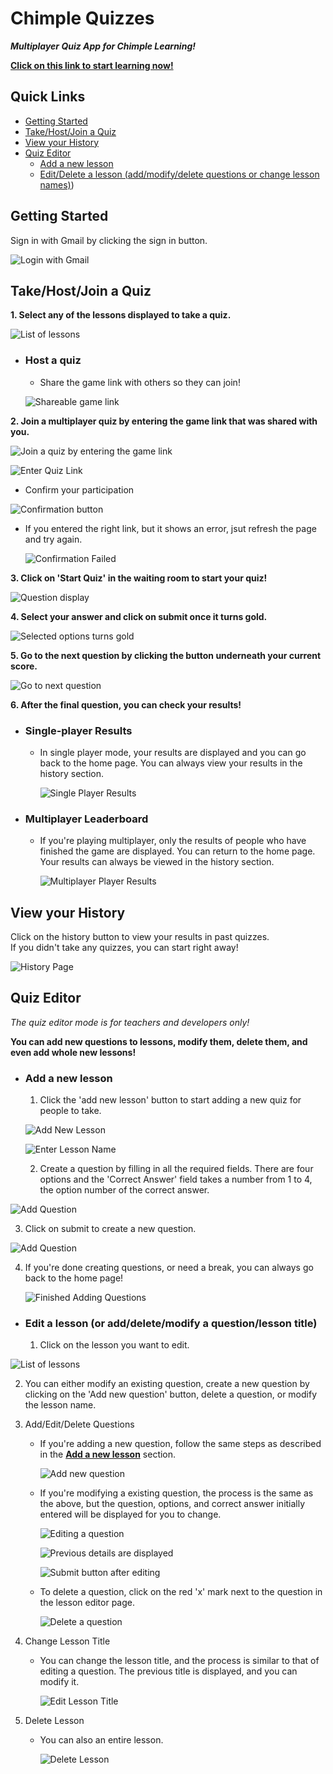 # Chimple Quizzes
***Multiplayer Quiz App for Chimple Learning!***  

[**Click on this link to start learning now!**](https://chandradithyaj.github.io/chimplequiz)

## Quick Links  
  - [Getting Started](https://github.com/ChandradithyaJ/chimplequiz#getting-started)  
  - [Take/Host/Join a Quiz](https://github.com/ChandradithyaJ/chimplequiz#takehostjoin-a-quiz)
  - [View your History](https://github.com/ChandradithyaJ/chimplequiz/#view-your-history)
  - [Quiz Editor](https://github.com/ChandradithyaJ/chimplequiz/#quiz-editor)
    - [Add a new lesson](https://github.com/ChandradithyaJ/chimplequiz/#add-a-new-lesson)
    - [Edit/Delete a lesson (add/modify/delete questions or change lesson names)](https://github.com/ChandradithyaJ/chimplequiz/#edit-a-lesson-or-adddeletemodify-a-questionlesson-title))

## Getting Started
Sign in with Gmail by clicking the sign in button.  

![Login with Gmail](https://github.com/ChandradithyaJ/chimplequiz/blob/main/src/images/getting-started.png)

## Take/Host/Join a Quiz
**1. Select any of the lessons displayed to take a quiz.**  

![List of lessons](https://github.com/ChandradithyaJ/chimplequiz/blob/main/src/images/select-lesson.png)

 - ### Host a quiz
   - Share the game link with others so they can join!
  
   ![Shareable game link](https://github.com/ChandradithyaJ/chimplequiz/blob/main/src/images/host-quiz.png)
 
**2. Join a multiplayer quiz by entering the game link that was shared with you.**  

![Join a quiz by entering the game link](https://github.com/ChandradithyaJ/chimplequiz/blob/main/src/images/join-quiz.png)  

![Enter Quiz Link](https://github.com/ChandradithyaJ/chimplequiz/blob/main/src/images/enter-link.png)

 - Confirm your participation

![Confirmation button](https://github.com/ChandradithyaJ/chimplequiz/blob/main/src/images/confirmation.png)  

 - If you entered the right link, but it shows an error, jsut refresh the page and try again.

   ![Confirmation Failed](https://github.com/ChandradithyaJ/chimplequiz/blob/main/src/images/confirmation-failed.png)

**3. Click on 'Start Quiz' in the waiting room to start your quiz!**  

![Question display](https://github.com/ChandradithyaJ/chimplequiz/blob/main/src/images/question-display.png)

**4. Select your answer and click on submit once it turns gold.**  

![Selected options turns gold](https://github.com/ChandradithyaJ/chimplequiz/blob/main/src/images/verify-images.png)

**5. Go to the next question by clicking the button underneath your current score.**  

![Go to next question](https://github.com/ChandradithyaJ/chimplequiz/blob/main/src/images/check-answer.png)

**6. After the final question, you can check your results!**
- ### Single-player Results
  - In single player mode, your results are displayed and you can go back to the home page. You can always view your results in the history section.

    ![Single Player Results](https://github.com/ChandradithyaJ/chimplequiz/blob/main/src/images/single-player-results.png)
    
 - ### Multiplayer Leaderboard
   - If you're playing multiplayer, only the results of people who have finished the game are displayed. You can return to the home page. Your results can always be viewed in the history section.
  
     ![Multiplayer Player Results](https://github.com/ChandradithyaJ/chimplequiz/blob/main/src/images/multiplayer-results.png)

## View your History
Click on the history button to view your results in past quizzes.  
If you didn't take any quizzes, you can start right away!  

![History Page](https://github.com/ChandradithyaJ/chimplequiz/blob/main/src/images/quiz-history.png)

## Quiz Editor
*The quiz editor mode is for teachers and developers only!*  

**You can add new questions to lessons, modify them, delete them, and even add whole new lessons!**  
 - ### Add a new lesson
   1. Click the 'add new lesson' button to start adding a new quiz for people to take.

    ![Add New Lesson](https://github.com/ChandradithyaJ/chimplequiz/blob/main/src/images/add-new-lesson.png)

    ![Enter Lesson Name](https://github.com/ChandradithyaJ/chimplequiz/blob/main/src/images/add-lesson.png)

   2. Create a question by filling in all the required fields. There are four options and the 'Correct Answer' field takes a number from 1 to 4, the option number of the correct answer.
  
  ![Add Question](https://github.com/ChandradithyaJ/chimplequiz/blob/main/src/images/add-ques-1.png)

   3. Click on submit to create a new question.

  ![Add Question](https://github.com/ChandradithyaJ/chimplequiz/blob/main/src/images/add-ques-2.png)
   
   4. If you're done creating questions, or need a break, you can always go back to the home page!

      ![Finished Adding Questions](https://github.com/ChandradithyaJ/chimplequiz/blob/main/src/images/finish-add-ques.png)

 - ### Edit a lesson (or add/delete/modify a question/lesson title)
   1. Click on the lesson you want to edit.
  
  ![List of lessons](https://github.com/ChandradithyaJ/chimplequiz/blob/main/src/images/select-lesson.png)

   2. You can either modify an existing question, create a new question by clicking on the 'Add new question' button, delete a question, or modify the lesson name.
      
   3. Add/Edit/Delete Questions
      
      - If you're adding a new question, follow the same steps as described in the [**Add a new lesson**](https://github.com/ChandradithyaJ/chimplequiz#add-a-new-lesson) section.

        ![Add new question](https://github.com/ChandradithyaJ/chimplequiz/blob/main/src/images/add-new-question.png)

      - If you're modifying a existing question, the process is the same as the above, but the question, options, and correct answer initially entered will be displayed for you to change.
     
        ![Editing a question](https://github.com/ChandradithyaJ/chimplequiz/blob/main/src/images/edit-question-1.png)

        ![Previous details are displayed](https://github.com/ChandradithyaJ/chimplequiz/blob/main/src/images/edit-question-2.png)

        ![Submit button after editing](https://github.com/ChandradithyaJ/chimplequiz/blob/main/src/images/edit-question-3.png)

      - To delete a question, click on the red 'x' mark next to the question in the lesson editor page.
     
        ![Delete a question](https://github.com/ChandradithyaJ/chimplequiz/blob/main/src/images/DeleteQuestion.png)


  4. Change Lesson Title

     - You can change the lesson title, and the process is similar to that of editing a question. The previous title is displayed, and you can modify it.

       ![Edit Lesson Title](https://github.com/ChandradithyaJ/chimplequiz/blob/main/src/images/change-lesson-name.png)


  5. Delete Lesson

     - You can also an entire lesson.
    
       ![Delete Lesson](https://github.com/ChandradithyaJ/chimplequiz/blob/main/src/images/delete-lesson.png)
